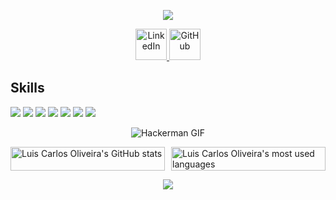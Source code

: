 <!-- Profile Header -->
<p align="center">
  <img src="https://capsule-render.vercel.app/api?text=Hey%20Everyone!🕹️&animation=fadeIn&type=waving&color=auto&height=200&fontColor=ffffff&fontSize=40&desc=Welcome%20to%20my%20profile&descSize=30&descAlignY=75&descAlign=62"/>
</p>

<!-- Social Media Icons -->
<p align="center">
  <a href="https://www.linkedin.com/in/luis-oliveira-8271ab141/">
    <img height="50" src="https://upload.wikimedia.org/wikipedia/commons/0/01/LinkedIn_Logo.svg" alt="LinkedIn"/>
  </a>
  <a href="https://github.com/LuisCarlosOliveira">
    <img height="50" src="https://github.githubassets.com/images/modules/logos_page/GitHub-Mark.png" alt="GitHub"/>
  </a>
</p>

## Skills

<p align="left">
  <img src="https://img.icons8.com/color/48/000000/javascript.png"/>
  <img src="https://img.icons8.com/color/48/000000/react-native.png"/>
  <img src="https://img.icons8.com/color/48/000000/nodejs.png"/>
  <img src="https://img.icons8.com/color/48/000000/mongodb.png"/>
  <img src="https://img.icons8.com/color/48/000000/angularjs.png"/>
  <img src="https://img.icons8.com/color/48/000000/java-coffee-cup-logo.png"/>
  <img src="https://img.icons8.com/color/48/000000/python.png"/>
</p>

<!-- GIF -->
<p align="center">
  <img src="https://i.giphy.com/media/v1.Y2lkPTc5MGI3NjExNDdvZ3pjZ3gyM2NuNDc3ZHR4b3g3dTBiOHpwMjE5OWx2bHN2b21oOSZlcD12MV9pbnRlcm5hbF9naWZfYnlfaWQmY3Q9Zw/LcfBYS8BKhCvK/giphy.gif" alt="Hackerman GIF" />
</p>

<!-- GitHub Stats -->
<div style="display: flex; justify-content: center; gap: 10px;">
  <div style="flex: 1;">
    <img src="https://github-readme-stats.vercel.app/api?username=LuisCarlosOliveira&show_icons=true&theme=radical" alt="Luis Carlos Oliveira's GitHub stats" style="width: 100%; height: auto;"/>
  </div>
  <div style="flex: 1;">
    <img src="https://github-readme-stats.vercel.app/api/top-langs/?username=LuisCarlosOliveira&layout=compact&theme=radical" alt="Luis Carlos Oliveira's most used languages" style="width: 100%; height: auto;"/>
  </div>
</div>

<p align="center">
  <img src="https://capsule-render.vercel.app/api?section=footer&type=waving&color=auto&height=100&fontColor=ffffff&fontSize=20&text=Thanks%20for%20Visiting!"/>
</p>
